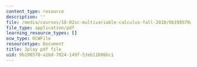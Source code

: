 ```yaml
---
content_type: resource
description: ''
file: /media/courses/18-02sc-multivariable-calculus-fall-2010/9b198570a1bd7024149f53eb11b06bc1_fWOGfzC3IeY.pdf
file_type: application/pdf
learning_resource_types: []
ocw_type: OCWFile
resourcetype: Document
title: 3play pdf file
uid: 9b198570-a1bd-7024-149f-53eb11b06bc1
---
```

